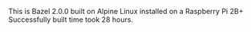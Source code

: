 This is Bazel 2.0.0 built on Alpine Linux installed on a Raspberry Pi 2B+
Successfully built time took 28 hours.